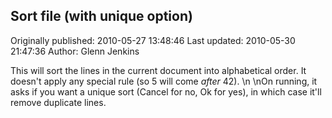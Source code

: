 ## Sort file (with unique option) 
Originally published: 2010-05-27 13:48:46 
Last updated: 2010-05-30 21:47:36 
Author: Glenn Jenkins 
 
This will sort the lines in the current document into alphabetical order. It doesn't apply any special rule (so 5 will come *after* 42).\n\nOn running, it asks if you want a unique sort (Cancel for no, Ok for yes), in which case it'll remove duplicate lines.